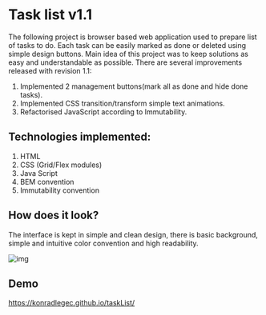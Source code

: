 # Task list v1.1

The following project is browser based web application used to prepare list of tasks to do. Each task can be easily marked as done or deleted using simple design buttons. Main idea of this project was to keep solutions as easy and understandable as possible.
There are several improvements released with revision 1.1: 

1. Implemented 2 management buttons(mark all as done and hide done tasks).
2. Implemented CSS transition/transform simple text animations.
3. Refactorised JavaScript according to Immutability.




## Technologies implemented:
1. HTML
2. CSS (Grid/Flex modules)
3. Java Script
4. BEM convention
5. Immutability convention

## How does it look?

The interface is kept in simple and clean design, there is basic background, simple and intuitive color convention and high readability.

![img](http://foto-hosting.pl/img/e6/f9/45/e6f94565ed0e283bc0dde4d70dcac6c6f7125484.jpeg)

## Demo
https://konradlegec.github.io/taskList/
